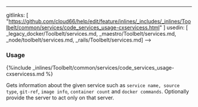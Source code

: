 ---
gitlinks: [ "https://github.com/cloud66/help/edit/feature/inlines/_includes/_inlines/Toolbelt/common/services/code_services_usage-cxservicess.html" ]
 usedin: [ _legacy_docker/Toolbelt/services.md, _maestro/Toolbelt/services.md, _node/toolbelt/services.md, _rails/Toolbelt/services.md] -->


### Usage



{%include _inlines/Toolbelt/common/services/code_services_usage-cxservicess.md %}




Gets information about the given service such as `service name, source type`, `git-ref`, `image info`, `container count`  and `docker commands`.
Optionally provide the server to act only on that server.

